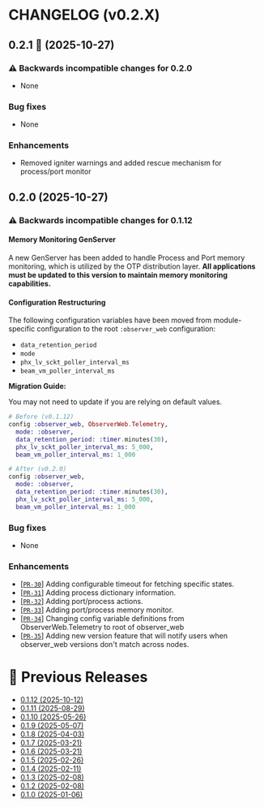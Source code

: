 # CHANGELOG (v0.2.X)

## 0.2.1 🚀 (2025-10-27)

### ⚠️ Backwards incompatible changes for 0.2.0
 * None

### Bug fixes
 * None

### Enhancements
 * Removed igniter warnings and added rescue mechanism for process/port monitor

## 0.2.0 (2025-10-27)

### ⚠️ Backwards incompatible changes for 0.1.12

#### Memory Monitoring GenServer
A new GenServer has been added to handle Process and Port memory monitoring, which is utilized by the OTP distribution layer. **All applications must be updated to this version to maintain memory monitoring capabilities.**

#### Configuration Restructuring
The following configuration variables have been moved from module-specific configuration to the root `:observer_web` configuration:

- `data_retention_period`
- `mode`
- `phx_lv_sckt_poller_interval_ms`
- `beam_vm_poller_interval_ms`

**Migration Guide:**

You may not need to update if you are relying on default values.

```elixir
# Before (v0.1.12)
config :observer_web, ObserverWeb.Telemetry,
  mode: :observer,
  data_retention_period: :timer.minutes(30),
  phx_lv_sckt_poller_interval_ms: 5_000,
  beam_vm_poller_interval_ms: 1_000

# After (v0.2.0)
config :observer_web,
  mode: :observer,
  data_retention_period: :timer.minutes(30),
  phx_lv_sckt_poller_interval_ms: 5_000,
  beam_vm_poller_interval_ms: 1_000
```

### Bug fixes
 * None

### Enhancements
 * [[`PR-30`](https://github.com/thiagoesteves/observer_web/pull/30)] Adding configurable timeout for fetching specific states.
 * [[`PR-31`](https://github.com/thiagoesteves/observer_web/pull/31)] Adding process dictionary information.
 * [[`PR-32`](https://github.com/thiagoesteves/observer_web/pull/32)] Adding port/process actions.
 * [[`PR-33`](https://github.com/thiagoesteves/observer_web/pull/33)] Adding port/process memory monitor.
 * [[`PR-34`](https://github.com/thiagoesteves/observer_web/pull/34)] Changing config variable definitions from ObserverWeb.Telemetry to root of observer_web
 * [[`PR-35`](https://github.com/thiagoesteves/observer_web/pull/35)] Adding new version feature that will notify users when observer_web versions don't match across nodes.

# 🚀 Previous Releases
 * [0.1.12 (2025-10-12)](https://github.com/thiagoesteves/observer_web/blob/v0.1.12/CHANGELOG.md)
 * [0.1.11 (2025-08-29)](https://github.com/thiagoesteves/observer_web/blob/v0.1.11/CHANGELOG.md)
 * [0.1.10 (2025-05-26)](https://github.com/thiagoesteves/observer_web/blob/v0.1.10/CHANGELOG.md)
 * [0.1.9 (2025-05-07)](https://github.com/thiagoesteves/observer_web/blob/v0.1.9/CHANGELOG.md)
 * [0.1.8 (2025-04-03)](https://github.com/thiagoesteves/observer_web/blob/v0.1.8/CHANGELOG.md)
 * [0.1.7 (2025-03-21)](https://github.com/thiagoesteves/observer_web/blob/v0.1.7/CHANGELOG.md)
 * [0.1.6 (2025-03-21)](https://github.com/thiagoesteves/observer_web/blob/v0.1.6/CHANGELOG.md)
 * [0.1.5 (2025-02-26)](https://github.com/thiagoesteves/observer_web/blob/v0.1.5/CHANGELOG.md)
 * [0.1.4 (2025-02-11)](https://github.com/thiagoesteves/observer_web/blob/v0.1.4/CHANGELOG.md)
 * [0.1.3 (2025-02-08)](https://github.com/thiagoesteves/observer_web/blob/v0.1.3/CHANGELOG.md)
 * [0.1.2 (2025-02-08)](https://github.com/thiagoesteves/observer_web/blob/v0.1.2/CHANGELOG.md)
 * [0.1.0 (2025-01-06)](https://github.com/thiagoesteves/observer_web/blob/v0.1.0/CHANGELOG.md)